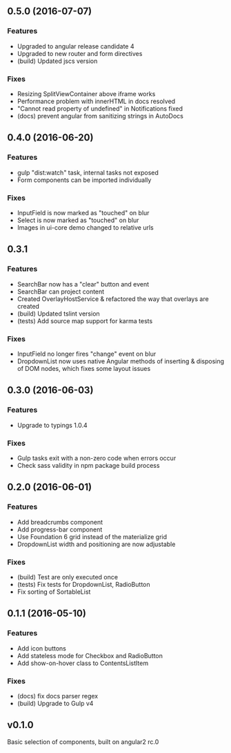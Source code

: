## 0.5.0 (2016-07-07)
### Features
* Upgraded to angular release candidate 4
* Upgraded to new router and form directives
* (build) Updated jscs version

### Fixes
* Resizing SplitViewContainer above iframe works
* Performance problem with innerHTML in docs resolved 
* "Cannot read property of undefined" in Notifications fixed
* (docs) prevent angular from sanitizing strings in AutoDocs

## 0.4.0 (2016-06-20)
### Features
* gulp "dist:watch" task, internal tasks not exposed
* Form components can be imported individually

### Fixes
* InputField is now marked as "touched" on blur
* Select is now marked as "touched" on blur
* Images in ui-core demo changed to relative urls

## 0.3.1
### Features 
* SearchBar now has a "clear" button and event
* SearchBar can project content
* Created OverlayHostService & refactored the way that overlays are created
* (build) Updated tslint version
* (tests) Add source map support for karma tests

### Fixes
* InputField no longer fires "change" event on blur
* DropdownList now uses native Angular methods of inserting & disposing of DOM nodes, which fixes some layout issues

## 0.3.0 (2016-06-03)

### Features
* Upgrade to typings 1.0.4

### Fixes
* Gulp tasks exit with a non-zero code when errors occur
* Check sass validity in npm package build process

## 0.2.0 (2016-06-01)

### Features
* Add breadcrumbs component
* Add progress-bar component
* Use Foundation 6 grid instead of the materialize grid
* DropdownList width and positioning are now adjustable

### Fixes
* (build) Test are only executed once
* (tests) Fix tests for DropdownList, RadioButton
* Fix sorting of SortableList


## 0.1.1 (2016-05-10)

### Features
* Add icon buttons
* Add stateless mode for Checkbox and RadioButton
* Add show-on-hover class to ContentsListItem

### Fixes
* (docs) fix docs parser regex
* (build) Upgrade to Gulp v4


## v0.1.0
Basic selection of components, built on angular2 rc.0
